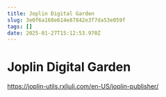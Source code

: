 ```yaml
---
title: Joplin Digital Garden
slug: 3e0f6a168e614e87842e3f7da53e059f
tags: []
date: 2025-01-27T15:12:53.970Z
---
```


# Joplin Digital Garden

<https://joplin-utils.rxliuli.com/en-US/joplin-publisher/>
